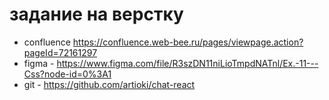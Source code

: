 
# задание на верстку
- confluence https://confluence.web-bee.ru/pages/viewpage.action?pageId=72161297
- figma - https://www.figma.com/file/R3szDN11niLioTmpdNATnl/Ex.-11---Css?node-id=0%3A1
- git - https://github.com/artioki/chat-react